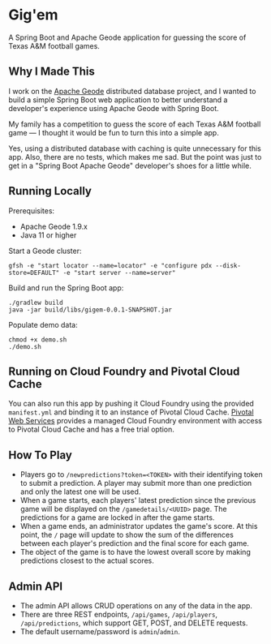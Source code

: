 # Gig'em

A Spring Boot and Apache Geode application for guessing the score of Texas A&M football games.

## Why I Made This

I work on the [Apache Geode](https://github.com/apache/geode) distributed database project, and I wanted to build a simple Spring Boot web application to better understand a developer's experience using Apache Geode with Spring Boot.

My family has a competition to guess the score of each Texas A&M football game — I thought it would be fun to turn this into a simple app.

Yes, using a distributed database with caching is quite unnecessary for this app. Also, there are no tests, which makes me sad. But the point was just to get in a "Spring Boot Apache Geode" developer's shoes for a little while.

## Running Locally

Prerequisites:
- Apache Geode 1.9.x
- Java 11 or higher

Start a Geode cluster:
```
gfsh -e "start locator --name=locator" -e "configure pdx --disk-store=DEFAULT" -e "start server --name=server"
```

Build and run the Spring Boot app:
```
./gradlew build
java -jar build/libs/gigem-0.0.1-SNAPSHOT.jar
```

Populate demo data:
```
chmod +x demo.sh
./demo.sh
```

## Running on Cloud Foundry and Pivotal Cloud Cache

You can also run this app by pushing it Cloud Foundry using the provided `manifest.yml` and binding it to an instance of Pivotal Cloud Cache. [Pivotal Web Services](https://run.pivotal.io/) provides a managed Cloud Foundry environment with access to Pivotal Cloud Cache and has a free trial option.

## How To Play

- Players go to `/newpredictions?token=<TOKEN>` with their identifying token to submit a prediction. A player may submit more than one prediction and only the latest one will be used.
- When a game starts, each players' latest prediction since the previous game will be displayed on the `/gamedetails/<UUID>` page. The predictions for a game are locked in after the game starts.
- When a game ends, an administrator updates the game's score. At this point, the `/` page will update to show the sum of the differences between each player's prediction and the final score for each game.
- The object of the game is to have the lowest overall score by making predictions closest to the actual scores.

## Admin API

- The admin API allows CRUD operations on any of the data in the app.
- There are three REST endpoints, `/api/games`, `/api/players`, `/api/predictions`, which support GET, POST, and DELETE requests.
- The default username/password is `admin`/`admin`.

